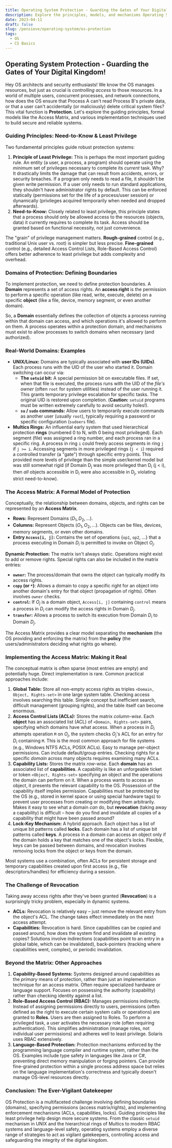 ```yaml
---
title: Operating System Protection - Guarding the Gates of Your Digital Kingdom!
description: Explore the principles, models, and mechanisms Operating Systems use for protection, including domains, access matrices, capabilities, ACLs, RBAC, and more.
date: 2023-04-11
draft: false
slug: /pensieve/operating-system/os-protection
tags:
  - OS
  - CS Basics
---
```


## Operating System Protection - Guarding the Gates of Your Digital Kingdom!

Hey OS architects and security enthusiasts! We know the OS manages resources, but just as crucial is *controlling access* to those resources. In a world of multiple users, concurrent processes, and network connections, how does the OS ensure that Process A can't read Process B's private data, or that a user can't accidentally (or maliciously) delete critical system files? This vital function is **Protection**. Let's explore the guiding principles, formal models like the Access Matrix, and various implementation techniques used to build secure and reliable systems.

### Guiding Principles: Need-to-Know & Least Privilege

Two fundamental principles guide robust protection systems:

1.  **Principle of Least Privilege:** This is perhaps the most important guiding rule. An entity (a user, a process, a program) should operate using the *minimum* set of privileges necessary to complete its *current* task. Why? It drastically limits the damage that can result from accidents, errors, or security breaches. If a program only needs to read a file, it shouldn't be given write permission. If a user only needs to run standard applications, they shouldn't have administrator rights by default. This can be enforced statically (permissions set for the life of a process/user session) or dynamically (privileges acquired temporarily when needed and dropped afterwards).
2.  **Need-to-Know:** Closely related to least privilege, this principle states that a process should only be allowed access to the resources (objects, data) it currently requires to complete its task. Access should be granted based on functional necessity, not just convenience.

The "grain" of privilege management matters. **Rough-grained** control (e.g., traditional Unix user vs. root) is simpler but less precise. **Fine-grained** control (e.g., detailed Access Control Lists, Role-Based Access Control) offers better adherence to least privilege but adds complexity and overhead.

### Domains of Protection: Defining Boundaries

To implement protection, we need to define protection boundaries. A **Domain** represents a set of access rights. An **access right** is the permission to perform a specific operation (like read, write, execute, delete) on a specific **object** (like a file, device, memory segment, or even another domain).

So, a **Domain** essentially defines the collection of objects a process running within that domain can access, and which operations it's allowed to perform on them. A process operates within a protection domain, and mechanisms must exist to allow processes to switch domains when necessary (and authorized).

### Real-World Domains: Examples

* **UNIX/Linux:** Domains are typically associated with **user IDs (UIDs)**. Each process runs with the UID of the user who started it. Domain switching can occur via:
    * **The `setuid` bit:** A special permission bit on executable files. If set, when that file is executed, the process runs with the UID of the *file's owner* (often `root` for system utilities) instead of the user running it. This grants temporary privilege escalation for specific tasks. The original UID is restored upon completion. (**Caution:** `setuid` programs must be written extremely carefully to avoid security holes!).
    * **`su` / `sudo` commands:** Allow users to temporarily execute commands as another user (usually `root`), typically requiring a password or specific configuration (`sudoers` file).
* **Multics Rings:** An influential early system that used hierarchical protection **rings** (numbered 0 to N, with 0 being most privileged). Each segment (file) was assigned a ring number, and each process ran in a specific ring. A process in ring `i` could freely access segments in ring `j` if `j >= i`. Accessing segments in more privileged rings (`j < i`) required a controlled transfer (a "gate") through specific entry points. This provided more levels of privilege than the simple user/kernel model but was still somewhat rigid (if Domain D<sub>j</sub> was more privileged than D<sub>i</sub> (j < i), then *all* objects accessible in D<sub>i</sub> were also accessible in D<sub>j</sub>, violating strict need-to-know).

### The Access Matrix: A Formal Model of Protection

Conceptually, the relationship between domains, objects, and rights can be represented by an **Access Matrix**.

* **Rows:** Represent Domains ($D_1, D_2, ...$).
* **Columns:** Represent Objects ($O_1, O_2, ...$). Objects can be files, devices, memory segments, or even other domains.
* **Entry `Access[i, j]`:** Contains the set of operations {`op1`, `op2`, ...} that a process executing in Domain $D_i$ is permitted to invoke on Object $O_j$.

**Dynamic Protection:** The matrix isn't always static. Operations might exist to add or remove rights. Special rights can also be included in the matrix entries:

* **`owner`:** The process/domain that owns the object can typically modify its access rights.
* **`copy` (or `*`)**: Allows a domain to copy a specific right for an object into another domain's entry for that object (propagation of rights). Often involves `owner` checks.
* **`control`:** If $O_j$ is a domain object, `Access[i, j]` containing `control` means a process in $D_i$ can modify the access rights in Domain $D_j$.
* **`transfer`:** Allows a process to switch its execution from Domain $D_i$ to Domain $D_j$.

The Access Matrix provides a clear model separating the **mechanism** (the OS providing and enforcing the matrix) from the **policy** (the users/administrators deciding what rights go where).

### Implementing the Access Matrix: Making it Real

The conceptual matrix is often sparse (most entries are empty) and potentially huge. Direct implementation is rare. Common practical approaches include:

1.  **Global Table:** Store all non-empty access rights as triples `<Domain, Object, Rights-set>` in one large system table. Checking access involves searching this table. Simple concept but inefficient search, difficult management (grouping rights), and the table itself can become enormous.
2.  **Access Control Lists (ACLs):** Stores the matrix *column-wise*. Each **object** has an associated list (ACL) of `<Domain, Rights-set>` pairs, specifying which domains have what access. When a process in $D_i$ attempts operation `M` on $O_j$, the system checks $O_j$'s ACL for an entry for $D_i$ containing `M`. This is the most common approach for file systems (e.g., Windows NTFS ACLs, POSIX ACLs). Easy to manage per-object permissions. Can include default/group entries. Checking rights for a specific *domain* across many objects requires examining many ACLs.
3.  **Capability Lists:** Stores the matrix *row-wise*. Each **domain** has an associated list of **capabilities**. A capability is like an unforgeable ticket or token `<Object, Rights-set>` specifying an object and the operations the domain can perform on it. When a process wants to access an object, it presents the relevant capability to the OS. Possession of the capability itself implies permission. Capabilities must be protected by the OS (e.g., stored in kernel space or using special hardware tags) to prevent user processes from creating or modifying them arbitrarily. Makes it easy to see what a domain *can* do, but **revocation** (taking away a capability) is difficult – how do you find and invalidate all copies of a capability that might have been passed around?
4.  **Lock-Key Mechanism:** A hybrid approach. Each object has a list of unique bit patterns called **locks**. Each domain has a list of unique bit patterns called **keys**. A process in a domain can access an object only if the domain holds a key that matches one of the object's locks. Flexible, keys can be passed between domains, and revocation involves removing locks from the object or keys from the domain.

Most systems use a combination, often ACLs for persistent storage and temporary capabilities created upon first access (e.g., file descriptors/handles) for efficiency during a session.

### The Challenge of Revocation

Taking away access rights after they've been granted (**Revocation**) is a surprisingly tricky problem, especially in dynamic systems.

* **ACLs:** Revocation is relatively easy – just remove the relevant entry from the object's ACL. The change takes effect immediately on the next access attempt.
* **Capabilities:** Revocation is hard. Since capabilities can be copied and passed around, how does the system find and invalidate all existing copies? Solutions involve indirections (capabilities point to an entry in a global table, which can be invalidated), back-pointers (tracking where capabilities went, complex), or periodic invalidation.

### Beyond the Matrix: Other Approaches

1.  **Capability-Based Systems:** Systems designed around capabilities as the *primary* means of protection, rather than just an implementation technique for an access matrix. Often require specialized hardware or language support. Focuses on possessing the authority (capability) rather than checking identity against a list.
2.  **Role-Based Access Control (RBAC):** Manages permissions indirectly. Instead of assigning permissions directly to users, permissions (often defined as the right to execute certain system calls or operations) are granted to **Roles**. Users are then assigned to Roles. To perform a privileged task, a user activates the necessary role (often requiring authentication). This simplifies administration (manage roles, not individual user permissions) and adheres well to least privilege. Solaris uses RBAC extensively.
3.  **Language-Based Protection:** Protection mechanisms enforced by the programming language compiler and runtime system, rather than the OS. Examples include type safety in languages like Java or C#, preventing direct memory manipulation or forging pointers. Can provide fine-grained protection within a single process address space but relies on the language implementation's correctness and typically doesn't manage OS-level resources directly.

### Conclusion: The Ever-Vigilant Gatekeeper

OS Protection is a multifaceted challenge involving defining boundaries (domains), specifying permissions (access matrix/rights), and implementing enforcement mechanisms (ACLs, capabilities, locks). Guiding principles like least privilege help design more secure systems. From the classic `setuid` mechanism in UNIX and the hierarchical rings of Multics to modern RBAC systems and language-level safety, operating systems employ a diverse range of strategies to act as vigilant gatekeepers, controlling access and safeguarding the integrity of the digital kingdom.
